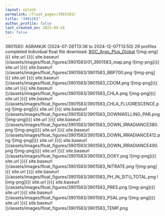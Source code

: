 ```yaml
---
layout: splash
permalink: /float_pages/3901583/
title: "3901583"
author_profile: false
last_created_on: 2025-09-26
toc: false
---
```

 
3901583: ASBANUK (2024-07-28T13:36 to 2024-12-07T13:50)
29 profiles completed
Individual float file download: [BGC_Argo_Plus_Global](https://ftp.soest.hawaii.edu/bgc_argo_plus/Individual_Floats/outliers_removed/3901583_Sprof_processed.nc)
![img-png]({{ site.url }}{{ site.baseurl }}/assets/images/float_figures/3901583/01_3901583_map.png
![img-png]({{ site.url }}{{ site.baseurl }}/assets/images/float_figures/3901583/3901583_BBP700.png
![img-png]({{ site.url }}{{ site.baseurl }}/assets/images/float_figures/3901583/3901583_CDOM.png
![img-png]({{ site.url }}{{ site.baseurl }}/assets/images/float_figures/3901583/3901583_CHLA.png
![img-png]({{ site.url }}{{ site.baseurl }}/assets/images/float_figures/3901583/3901583_CHLA_FLUORESCENCE.png
![img-png]({{ site.url }}{{ site.baseurl }}/assets/images/float_figures/3901583/3901583_DOWNWELLING_PAR.png
![img-png]({{ site.url }}{{ site.baseurl }}/assets/images/float_figures/3901583/3901583_DOWN_IRRADIANCE380.png
![img-png]({{ site.url }}{{ site.baseurl }}/assets/images/float_figures/3901583/3901583_DOWN_IRRADIANCE412.png
![img-png]({{ site.url }}{{ site.baseurl }}/assets/images/float_figures/3901583/3901583_DOWN_IRRADIANCE490.png
![img-png]({{ site.url }}{{ site.baseurl }}/assets/images/float_figures/3901583/3901583_DOXY.png
![img-png]({{ site.url }}{{ site.baseurl }}/assets/images/float_figures/3901583/3901583_NITRATE.png
![img-png]({{ site.url }}{{ site.baseurl }}/assets/images/float_figures/3901583/3901583_PH_IN_SITU_TOTAL.png
![img-png]({{ site.url }}{{ site.baseurl }}/assets/images/float_figures/3901583/3901583_PRES.png
![img-png]({{ site.url }}{{ site.baseurl }}/assets/images/float_figures/3901583/3901583_PSAL.png
![img-png]({{ site.url }}{{ site.baseurl }}/assets/images/float_figures/3901583/3901583_TEMP.png
